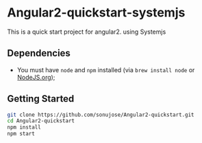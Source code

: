 # Angular2-quickstart-systemjs
This is a quick start project for angular2. using Systemjs

## Dependencies
- You must have `node` and `npm` installed (via `brew install node` or [NodeJS.org](https://nodejs.org/en/));

## Getting Started

```bash
git clone https://github.com/sonujose/Angular2-quickstart.git
cd Angular2-quickstart
npm install
npm start
```
